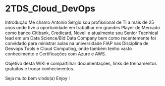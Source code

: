 # 2TDS_Cloud_DevOps

Introdução Me chamo Antonio Sergio sou profissional de TI a mais de 25 anos onde tive a oportunidade em trabalhar em grandes Player de Mercado como banco Citibank, Credicard, Novell e atualmente sou Senior Tecnhical lead em um Data Science/Bid Data Company bem como recentemente foi convidado para ministrar aulas na universidade FIAP nas Disciplina de Desvops Tools e Cloud Computing, onde também tenho vasto conhecimento e Certificações com Azure e AWS.

Objetivo desta WIKI é compartilhar documentações, links de treinamentos gratuitos e trocar conhecimentos.

Seja muito bem vindo(a) Enjoy !
